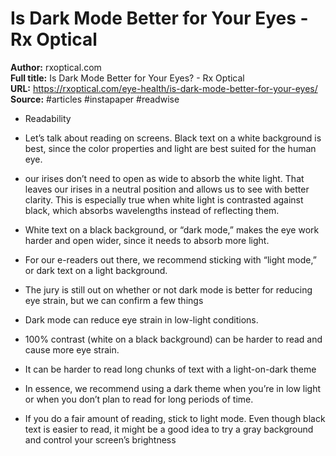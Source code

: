 # Is Dark Mode Better for Your Eyes - Rx Optical

**Author:** rxoptical.com  
**Full title:** Is Dark Mode Better for Your Eyes? - Rx Optical  
**URL:** https://rxoptical.com/eye-health/is-dark-mode-better-for-your-eyes/  
**Source:** #articles #instapaper #readwise

- Readability 
   
- Let’s talk about reading on screens. Black text on a white background is best, since the color properties and light are best suited for the human eye. 
   
- our irises don’t need to open as wide to absorb the white light. That leaves our irises in a neutral position and allows us to see with better clarity. This is especially true when white light is contrasted against black, which absorbs wavelengths instead of reflecting them. 
   
- White text on a black background, or “dark mode,” makes the eye work harder and open wider, since it needs to absorb more light. 
   
- For our e-readers out there, we recommend sticking with “light mode,” or dark text on a light background. 
   
- The jury is still out on whether or not dark mode is better for reducing eye strain, but we can confirm a few things 
   
- Dark mode can reduce eye strain in low-light conditions. 
   
- 100% contrast (white on a black background) can be harder to read and cause more eye strain. 
   
- It can be harder to read long chunks of text with a light-on-dark theme 
   
- In essence, we recommend using a dark theme when you’re in low light or when you don’t plan to read for long periods of time. 
   
- If you do a fair amount of reading, stick to light mode. Even though black text is easier to read, it might be a good idea to try a gray background and control your screen’s brightness 
   
